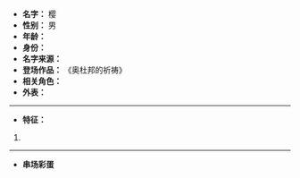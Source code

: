 
- **名字：** 樱
- **性别：** 男
- **年龄：** 
- **身份：** 
- **名字来源：** 
- **登场作品：** 《奥杜邦的祈祷》
- **相关角色：** 
- **外表：** 

---

- **特征：** 
1. 

---

- **串场彩蛋** 